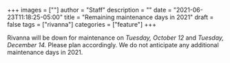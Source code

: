 +++
images = [""]
author = "Staff"
description = ""
date = "2021-06-23T11:18:25-05:00"
title = "Remaining maintenance days in 2021"
draft = false
tags = ["rivanna"]
categories = ["feature"]
+++

Rivanna will be down for maintenance on *Tuesday, October 12* and *Tuesday, December 14.* Please plan accordingly. We do not anticipate any additional maintenance days in 2021.


